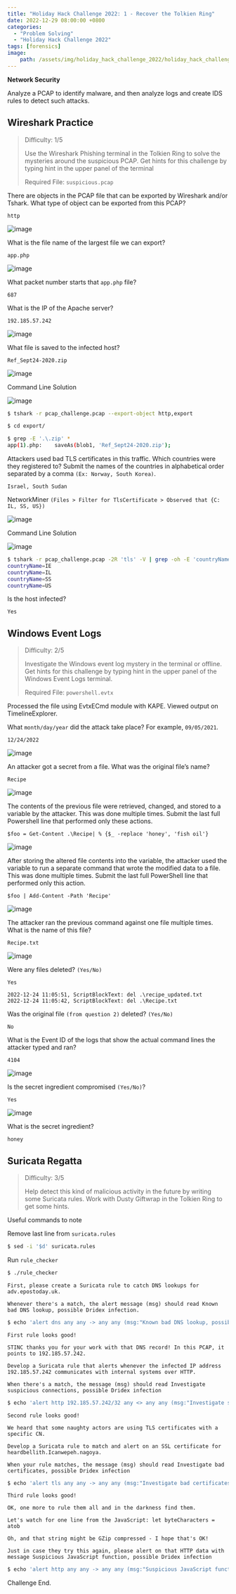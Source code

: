 ```yaml
---
title: "Holiday Hack Challenge 2022: 1 - Recover the Tolkien Ring"
date: 2022-12-29 08:00:00 +0800
categories:
  - "Problem Solving"
  - "Holiday Hack Challenge 2022"
tags: [forensics]
image:
    path: /assets/img/holiday_hack_challenge_2022/holiday_hack_challenge_2022_banner.png
---
```

**Network Security**

Analyze a PCAP to identify malware, and then analyze logs and create IDS rules to detect such attacks.

## Wireshark Practice

>Difficulty: 1/5
>
>Use the Wireshark Phishing terminal in the Tolkien Ring to solve the mysteries around the suspicious PCAP. Get hints for this challenge by typing hint in the upper panel of the terminal
>
>Required File: `suspicious.pcap`

There are objects in the PCAP file that can be exported by Wireshark and/or Tshark. What type of object can be exported from this PCAP?

`http`

![image](/assets/img/holiday_hack_challenge_2022/da191c7470f5a76bc811dbcd2b8d4dbd0f0866c66c0c605e5a2111a99a0067d6.png)  

What is the file name of the largest file we can export?

`app.php`

![image](/assets/img/holiday_hack_challenge_2022/be1c31b9142937f5c122a95c9af5024bc4c5611f9093b252cf2dba9519b7853c.png)  

What packet number starts that `app.php` file?

`687`

What is the IP of the Apache server?

`192.185.57.242`

![image](/assets/img/holiday_hack_challenge_2022/9879aaea68ccd625e2b40473a00d9ccdbe3e97f0d1d8dcae234c2105af9c2f89.png)  

What file is saved to the infected host?

`Ref_Sept24-2020.zip`

![image](/assets/img/holiday_hack_challenge_2022/371e48bd03f989b7d6c44f9a40cc28f740dbbe862d26dcd3cbdb162a3e50949b.png)  

Command Line Solution

![image](/assets/img/holiday_hack_challenge_2022/bd5dc5b3e465a591a55afdaf36f80c757686f65e5c4d80b4645d872581cb53c1.png)  

```bash
$ tshark -r pcap_challenge.pcap --export-object http,export

$ cd export/

$ grep -E '.\.zip' *
app(1).php:    saveAs(blob1, 'Ref_Sept24-2020.zip');
```

Attackers used bad TLS certificates in this traffic. Which countries were they registered to? Submit the names of the countries in alphabetical order separated by a comma `(Ex: Norway, South Korea)`.

`Israel, South Sudan`

NetworkMiner `(Files > Filter for TlsCertificate > Observed that {C: IL, SS, US})`

![image](/assets/img/holiday_hack_challenge_2022/905388acaa6b4020c6687d87fd0a143e906f6eab38ba6707267f41020cf6f9d3.png)  

Command Line Solution

![image](/assets/img/holiday_hack_challenge_2022/3621d5d40311e7e47ee19314ea07ca7d8f96e9dae7082330c68a9ea7191c8239.png)  

```bash
$ tshark -r pcap_challenge.pcap -2R 'tls' -V | grep -oh -E 'countryName=..' | sort | uniq
countryName=IE
countryName=IL
countryName=SS
countryName=US
```

Is the host infected?

`Yes`

## Windows Event Logs

>Difficulty: 2/5
>
>Investigate the Windows event log mystery in the terminal or offline. Get hints for this challenge by typing hint in the upper panel of the Windows Event Logs terminal.
>
>Required File: `powershell.evtx`

Processed the file using EvtxECmd module with KAPE. Viewed output on TimelineExplorer.

What `month/day/year` did the attack take place? For example, `09/05/2021`.

`12/24/2022`

![image](/assets/img/holiday_hack_challenge_2022/04aeba38c722c0895887be33bcb96de2f365bbf8b5db3381da72979b3988e19e.png)  

An attacker got a secret from a file. What was the original file’s name?

`Recipe`

![image](/assets/img/holiday_hack_challenge_2022/a4d5c56ef33f2b65da2ce7824ca295efa8cc421f0590fc16578f694361688270.png)  

The contents of the previous file were retrieved, changed, and stored to a variable by the attacker. This was done multiple times. Submit the last full Powershell line that performed only these actions.

`$foo = Get-Content .\Recipe| % {$_ -replace 'honey', 'fish oil'}`

![image](/assets/img/holiday_hack_challenge_2022/c91c595b84c9905835669653894389c4f4d57ab38f2fd9a82f8fa86fcb67c1af.png)  

After storing the altered file contents into the variable, the attacker used the variable to run a separate command that wrote the modified data to a file. This was done multiple times. Submit the last full PowerShell line that performed only this action.

`$foo | Add-Content -Path 'Recipe'`

![image](/assets/img/holiday_hack_challenge_2022/e972bc2a4a8170660af79064d9f2fd0159cadde8fcb0e4969a101cbc07bd417e.png)  

The attacker ran the previous command against one file multiple times. What is the name of this file?

`Recipe.txt`

![image](/assets/img/holiday_hack_challenge_2022/40c06b62f1c85c2427eb33e571e656a8464bf2df5d94fe371c6e45d51e4941e3.png)  

Were any files deleted? `(Yes/No)`

`Yes`

```
2022-12-24 11:05:51, ScriptBlockText: del .\recipe_updated.txt
2022-12-24 11:05:42, ScriptBlockText: del .\Recipe.txt
```

Was the original file `(from question 2)` deleted? `(Yes/No)`

`No`

What is the Event ID of the logs that show the actual command lines the attacker typed and ran?

`4104`

![image](/assets/img/holiday_hack_challenge_2022/82f870e9d79f2fb6c372f29ec4b3a25a6942c53301944e8a57ec12bafcf553f3.png)  

Is the secret ingredient compromised `(Yes/No)`?

`Yes`

![image](/assets/img/holiday_hack_challenge_2022/510324d8bab1bf94cb6e26b5f0317d1700ca47b403f085be6a9ee7c9a3738e6a.png)  

What is the secret ingredient?

`honey`

## Suricata Regatta

>Difficulty: 3/5
>
>Help detect this kind of malicious activity in the future by writing some Suricata rules. Work with Dusty Giftwrap in the Tolkien Ring to get some hints.

Useful commands to note

Remove last line from `suricata.rules`

```bash
$ sed -i '$d' suricata.rules
```

Run `rule_checker`

```bash
$ ./rule_checker
```

```
First, please create a Suricata rule to catch DNS lookups for adv.epostoday.uk.

Whenever there's a match, the alert message (msg) should read Known bad DNS lookup, possible Dridex infection.
```

```bash
$ echo 'alert dns any any -> any any (msg:"Known bad DNS lookup, possible Dridex infection";dns.query;content:"epostoday";)' >> suricata.rules
```

```
First rule looks good!

STINC thanks you for your work with that DNS record! In this PCAP, it points to 192.185.57.242.

Develop a Suricata rule that alerts whenever the infected IP address 192.185.57.242 communicates with internal systems over HTTP.

When there's a match, the message (msg) should read Investigate suspicious connections, possible Dridex infection
```

```bash
$ echo 'alert http 192.185.57.242/32 any <> any any (msg:"Investigate suspicious connections, possible Dridex infection";sid:5551;)' >> suricata.rules
```

```
Second rule looks good!

We heard that some naughty actors are using TLS certificates with a specific CN.

Develop a Suricata rule to match and alert on an SSL certificate for heardbellith.Icanwepeh.nagoya.

When your rule matches, the message (msg) should read Investigate bad certificates, possible Dridex infection
```

```bash
$ echo 'alert tls any any -> any any (msg:"Investigate bad certificates, possible Dridex infection";tls.certs;content:"heardbellith.Icanwepeh.nagoya";sid:5552;)' >> suricata.rules
```

```
Third rule looks good!

OK, one more to rule them all and in the darkness find them.

Let's watch for one line from the JavaScript: let byteCharacters = atob

Oh, and that string might be GZip compressed - I hope that's OK!

Just in case they try this again, please alert on that HTTP data with message Suspicious JavaScript function, possible Dridex infection
```

```bash
$ echo 'alert http any any -> any any (msg:"Suspicious JavaScript function, possible Dridex infection";file_data;content:"let byteCharacters = atob";sid:5553;)' >> suricata.rules
```

Challenge End.